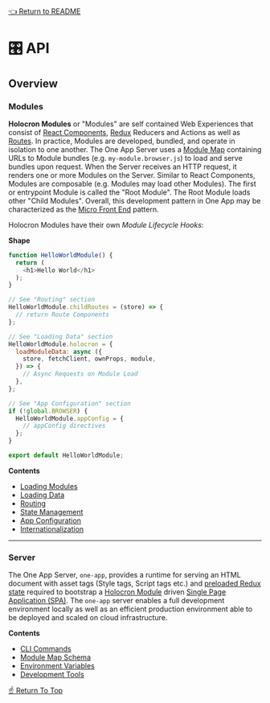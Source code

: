 [👈 Return to README](../../README.md)

# 🎛️ API

## Overview

### Modules

**Holocron Modules** or "Modules" are self contained Web Experiences that consist of [React Components](https://reactjs.org/docs/components-and-props.html), [Redux](https://redux.js.org/) Reducers and Actions as well as [Routes](https://github.com/americanexpress/one-app-router). In practice, Modules are developed, bundled, and operate in isolation to one another. The One App Server uses a [Module Map](../../README.md#building-and-deploying-a-holocron-module-map) containing URLs to Module bundles (e.g. `my-module.browser.js`) to load and serve bundles upon request. When the Server receives an HTTP request, it renders one or more Modules on the Server. Similar to React Components, Modules are composable (e.g. Modules may load other Modules). The first or entrypoint Module is called the "Root Module". The Root Module loads other "Child Modules". Overall, this development pattern in One App may be characterized as the [Micro Front End](https://martinfowler.com/articles/micro-frontends.html) pattern.

Holocron Modules have their own *Module Lifecycle Hooks*:

**Shape**
```js
function HelloWorldModule() {
  return (
    <h1>Hello World</h1>
  );
}

// See "Routing" section
HelloWorldModule.childRoutes = (store) => {
  // return Route Components
};

// See "Loading Data" section
HelloWorldModule.holocron = {
  loadModuleData: async ({
    store, fetchClient, ownProps, module,
  }) => {
    // Async Requests on Module Load
  },
};

// See "App Configuration" section
if (!global.BROWSER) {
  HelloWorldModule.appConfig = {
    // appConfig directives
  };
}

export default HelloWorldModule;
```

**Contents**
* [Loading Modules](./modules/Loading-Modules.md)
* [Loading Data](./modules/Loading-Data.md)
* [Routing](./modules/Routing.md)
* [State Management](./modules/State-Management.md)
* [App Configuration](./modules/App-Configuration.md)
* [Internationalization](./modules/Internationalization.md)

---

### Server

The One App Server, `one-app`, provides a runtime for serving an HTML document with asset tags (Style tags, Script tags etc.) and [preloaded Redux state](https://redux.js.org/recipes/server-rendering#inject-initial-component-html-and-state) required to bootstrap a [Holocron Module](#modules) driven [Single Page Application (SPA)](https://developer.mozilla.org/en-US/docs/Glossary/SPA). The `one-app` server enables a full development environment locally as well as an efficient production environment able to be deployed and scaled on cloud infrastructure.

**Contents**
* [CLI Commands](./server/CLI-Commands.md)
* [Module Map Schema](./server/Module-Map-Schema.md)
* [Environment Variables](./server/Environment-Variables.md)
* [Development Tools](./server/Development-Tools.md)

[☝️ Return To Top](#%EF%B8%8F-api)
